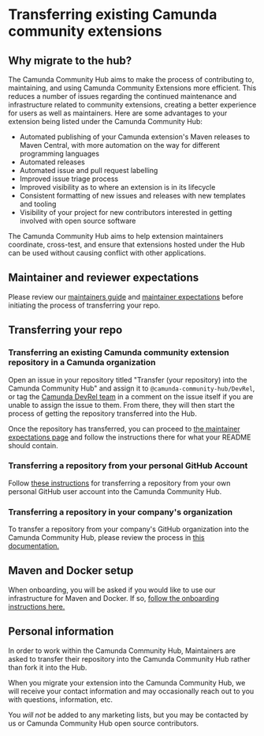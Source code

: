 # Transferring existing Camunda community extensions

## Why migrate to the hub?

The Camunda Community Hub aims to make the process of contributing to, maintaining, and using Camunda Community Extensions more efficient. This reduces a number of issues regarding the continued maintenance and infrastructure related to community extensions, creating a better experience for users as well as maintainers. Here are some advantages to your extension being listed under the Camunda Community Hub:

* Automated publishing of your Camunda extension's Maven releases to Maven Central, with more automation on the way for different programming languages
* Automated releases
* Automated issue and pull request labelling 
* Improved issue triage process 
* Improved visibility as to where an extension is in its lifecycle
* Consistent formatting of new issues and releases with new templates and tooling
* Visibility of your project for new contributors interested in getting involved with open source software

The Camunda Community Hub aims to help extension maintainers coordinate, cross-test, and ensure that extensions hosted under the Hub can be used without causing conflict with other applications.


## Maintainer and reviewer expectations

Please review our [maintainers guide](/maintainers-reviewers/maintainers-start-here.md) and [maintainer expectations](/docs/maintainer-reviewer-expectations.md) before initiating the process of transferring your repo.

## Transferring your repo
### Transferring an existing Camunda community extension repository in a Camunda organization

Open an issue in your repository titled "Transfer (your repository) into the Camunda Community Hub" and assign it to `@camunda-community-hub/DevRel`, or tag the [Camunda DevRel team](https://github.com/orgs/camunda-community-hub/teams/devrel) in a comment on the issue itself if you are unable to assign the issue to them. From there, they will then start the process of getting the repository transferred into the Hub. 

Once the repository has transferred, you can proceed to [the maintainer expectations page](/maintainers-reviewers/maintainer-reviewer-expectations.md) and follow the instructions there for what your README should contain.

### Transferring a repository from your personal GitHub Account

Follow [these instructions](https://docs.github.com/en/github/administering-a-repository/transferring-a-repository#transferring-a-repository-owned-by-your-user-account) for transferring a repository from your own personal GitHub user account into the Camunda Community Hub. 

### Transferring a repository in your company's organization

To transfer a repository from your company's GitHub organization into the Camunda Community Hub, please review the process in [this documentation.](https://docs.github.com/en/github/administering-a-repository/transferring-a-repository#transferring-a-repository-owned-by-your-organization)


## Maven and Docker setup
When onboarding, you will be asked if you would like to use our infrastructure for Maven and Docker. If so, [follow the onboarding instructions here. ](/maintainers-reviewers/RELEASE.MD)

## Personal information

In order to work within the Camunda Community Hub, Maintainers are asked to transfer their repository into the Camunda Community Hub rather than fork it into the Hub. 

When you migrate your extension into the Camunda Community Hub, we will receive your contact information and may occasionally reach out to you with questions, information, etc. 

You *will not* be added to any marketing lists, but you may be contacted by us or Camunda Community Hub open source contributors.